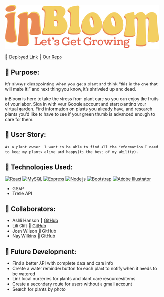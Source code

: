 <img src="./client/src/images/inbloom.png">

:mushroom: [Deployed Link](https://in-bloom.herokuapp.com)
:mushroom: [Our Repo](https://github.com/ashlinhanson/inBloom)

## 🌿 Purpose:
It’s always disappointing when you get a plant and think “this is the one that will make it!” and next thing you know, it’s shriveled up and dead. 

inBloom is here to take the stress from plant care so you can enjoy the fruits of your labor.  Sign in with your Google account and start planting your virtual garden. Find information on plants you already have, and research plants you’d like to have to see if your green thumb is advanced enough to care for them.

## :mushroom: User Story:
`As a plant owner, I want to be able to find all the information I need to keep my plants alive and happy(to the best of my ability).`

## 🌿 Technologies Used:
<a href="https://reactjs.org/" title="React"><img src="https://github.com/tomchen/stack-icons/blob/master/logos/react.svg" alt="React" width="21px" height="21px"></a>
 <a href="https://dev.mysql.com/" title="MySQL"><img src="https://github.com/tomchen/stack-icons/blob/master/logos/mysql.svg" alt="MySQL" width="21px" height="21px"></a>
 <a href="https://expressjs.com/" title="Express"><img src="https://github.com/tomchen/stack-icons/blob/master/logos/express.svg" alt="Express" width="21px" height="21px"></a>
 <a href="https://nodejs.org/" title="Node.js"><img src="https://github.com/tomchen/stack-icons/blob/master/logos/nodejs-icon.svg" alt="Node.js" width="21px" height="21px"></a>
 <a href="https://getbootstrap.com/" title="Bootstrap"><img src="https://github.com/tomchen/stack-icons/blob/master/logos/bootstrap.svg" alt="Bootstrap" width="21px" height="21px"></a>
 <a href="https://www.adobe.com/products/illustrator.html" title="Adobe Illustrator"><img src="https://github.com/tomchen/stack-icons/blob/master/logos/adobe-illustrator.svg" alt="Adobe Illustrator" width="21px" height="21px"></a>
* GSAP
* Trefle API
  
## :mushroom: Collaborators:
* Ashli Hanson 🌿 [GitHub](https://github.com/ashlinhanson)
* Lili Clift 🌿 [GitHub](https://github.com/LiliCecilia23)
* Josh Wilson 🌿 [GitHub](https://github.com/josh-wilson6289)
* Nay Wilkins 🌿 [GitHub](https://github.com/naywilkins512)

## 🌿 Future Development:
* Find a better API with complete data and care info
* Create a water reminder button for each plant to notify when it needs to be watered
* Link local nurseries for plants and plant care resources/items
* Create a secondary route for users without a gmail account
* Search for plants by photo


